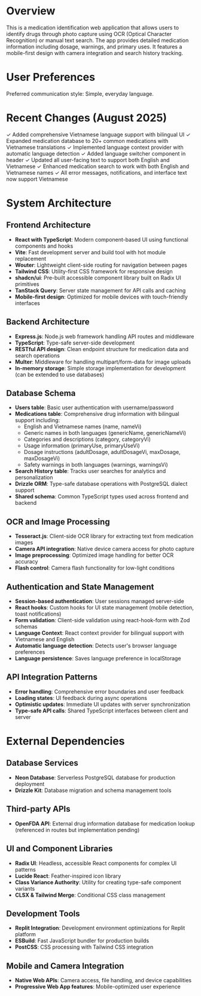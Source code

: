 # Overview

This is a medication identification web application that allows users to identify drugs through photo capture using OCR (Optical Character Recognition) or manual text search. The app provides detailed medication information including dosage, warnings, and primary uses. It features a mobile-first design with camera integration and search history tracking.

# User Preferences

Preferred communication style: Simple, everyday language.

# Recent Changes (August 2025)

✓ Added comprehensive Vietnamese language support with bilingual UI
✓ Expanded medication database to 20+ common medications with Vietnamese translations
✓ Implemented language context provider with automatic language detection
✓ Added language switcher component in header
✓ Updated all user-facing text to support both English and Vietnamese
✓ Enhanced medication search to work with both English and Vietnamese names
✓ All error messages, notifications, and interface text now support Vietnamese

# System Architecture

## Frontend Architecture
- **React with TypeScript**: Modern component-based UI using functional components and hooks
- **Vite**: Fast development server and build tool with hot module replacement
- **Wouter**: Lightweight client-side routing for navigation between pages
- **Tailwind CSS**: Utility-first CSS framework for responsive design
- **shadcn/ui**: Pre-built accessible component library built on Radix UI primitives
- **TanStack Query**: Server state management for API calls and caching
- **Mobile-first design**: Optimized for mobile devices with touch-friendly interfaces

## Backend Architecture
- **Express.js**: Node.js web framework handling API routes and middleware
- **TypeScript**: Type-safe server-side development
- **RESTful API design**: Clean endpoint structure for medication data and search operations
- **Multer**: Middleware for handling multipart/form-data for image uploads
- **In-memory storage**: Simple storage implementation for development (can be extended to use databases)

## Database Schema
- **Users table**: Basic user authentication with username/password
- **Medications table**: Comprehensive drug information with bilingual support including:
  - English and Vietnamese names (name, nameVi)
  - Generic names in both languages (genericName, genericNameVi)
  - Categories and descriptions (category, categoryVi)
  - Usage information (primaryUse, primaryUseVi)
  - Dosage instructions (adultDosage, adultDosageVi, maxDosage, maxDosageVi)
  - Safety warnings in both languages (warnings, warningsVi)
- **Search History table**: Tracks user searches for analytics and personalization
- **Drizzle ORM**: Type-safe database operations with PostgreSQL dialect support
- **Shared schema**: Common TypeScript types used across frontend and backend

## OCR and Image Processing
- **Tesseract.js**: Client-side OCR library for extracting text from medication images
- **Camera API integration**: Native device camera access for photo capture
- **Image preprocessing**: Optimized image handling for better OCR accuracy
- **Flash control**: Camera flash functionality for low-light conditions

## Authentication and State Management
- **Session-based authentication**: User sessions managed server-side
- **React hooks**: Custom hooks for UI state management (mobile detection, toast notifications)
- **Form validation**: Client-side validation using react-hook-form with Zod schemas
- **Language Context**: React context provider for bilingual support with Vietnamese and English
- **Automatic language detection**: Detects user's browser language preferences
- **Language persistence**: Saves language preference in localStorage

## API Integration Patterns
- **Error handling**: Comprehensive error boundaries and user feedback
- **Loading states**: UI feedback during async operations
- **Optimistic updates**: Immediate UI updates with server synchronization
- **Type-safe API calls**: Shared TypeScript interfaces between client and server

# External Dependencies

## Database Services
- **Neon Database**: Serverless PostgreSQL database for production deployment
- **Drizzle Kit**: Database migration and schema management tools

## Third-party APIs
- **OpenFDA API**: External drug information database for medication lookup (referenced in routes but implementation pending)

## UI and Component Libraries
- **Radix UI**: Headless, accessible React components for complex UI patterns
- **Lucide React**: Feather-inspired icon library
- **Class Variance Authority**: Utility for creating type-safe component variants
- **CLSX & Tailwind Merge**: Conditional CSS class management

## Development Tools
- **Replit Integration**: Development environment optimizations for Replit platform
- **ESBuild**: Fast JavaScript bundler for production builds
- **PostCSS**: CSS processing with Tailwind CSS integration

## Mobile and Camera Integration
- **Native Web APIs**: Camera access, file handling, and device capabilities
- **Progressive Web App features**: Mobile-optimized user experience